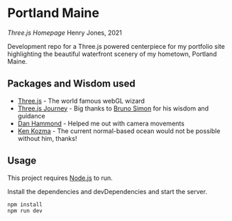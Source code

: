 # Portland Maine
_Three.js Homepage_
Henry Jones, 2021

Development repo for a Three.js powered centerpiece for my portfolio site highlighting the beautiful waterfront scenery of my hometown, Portland Maine.
## Packages and Wisdom used
- [Three.js] - The world famous webGL wizard
- [Three.js Journey] - Big thanks to [Bruno Simon] for his wisdom and guidance
- [Dan Hammond] - Helped me out with camera movements
- [Ken Kozma] - The current normal-based ocean would not be possible without him, thanks!

## Usage

This project requires [Node.js](https://nodejs.org/) to run.

Install the dependencies and devDependencies and start the server.

```sh
npm install
npm run dev
```

   [Three.js]: <https://threejs.org/>
   [Three.js Journey]: <https://threejs-journey.com/>
   [Bruno Simon]: <https://bruno-simon.com/>
   [Dan Hammond]: <https://blogs.perficient.com/2020/05/21/3d-camera-movement-in-three-js-i-learned-the-hard-way-so-you-dont-have-to/>
   [Ken Kozma]: <https://www.liquid.fish/current/threejs>

